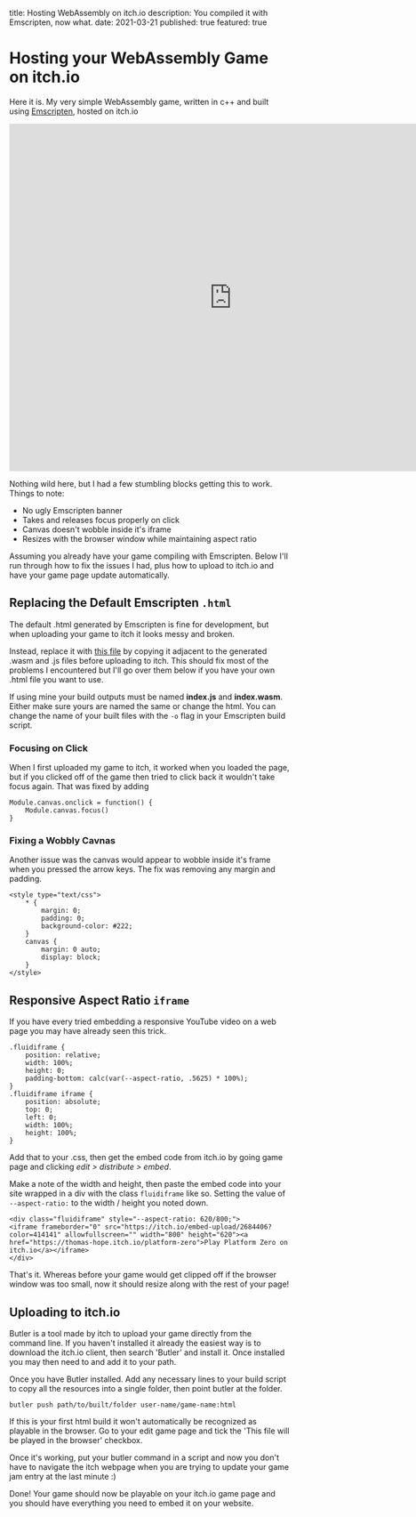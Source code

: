 title: Hosting WebAssembly on itch.io
description: You compiled it with Emscripten, now what.
date: 2021-03-21
published: true
featured: true

# Hosting your WebAssembly Game on itch.io

<p>Here it is. My very simple WebAssembly game, written in c++ and built using <a href="https://emscripten.org/index.html">Emscripten</a>, hosted on itch.io</p>
<div class="fluidiframe" style="--aspect-ratio: 625/800;">
<iframe frameborder="0" src="https://itch.io/embed-upload/2684406?color=414141" allowfullscreen="" width="800" height="625"><a href="https://thomas-hope.itch.io/platform-zero">Play Platform Zero on itch.io</a></iframe>
</div>

<p>Nothing wild here, but I had a few stumbling blocks getting this to work. Things to note:</p>
<ul>
    <li>No ugly Emscripten banner</li>
    <li>Takes and releases focus properly on click</li>
    <li>Canvas doesn't wobble inside it's iframe</li>
    <li>Resizes with the browser window while maintaining aspect ratio</li>
</ul>

<p>Assuming you already have your game compiling with Emscripten. Below I'll run through how to fix the issues I had, plus how to upload to itch.io and have your game page update automatically.</p>
<h2 id="replacing-the-default-emscripten-html">Replacing the Default Emscripten <code>.html</code></h2>
<p>The default .html generated by Emscripten is fine for development, but when uploading your game to itch it looks messy and broken.</p>
<p>Instead, replace it with <a href="https://gist.github.com/thomashope/d5b35b89008278b16c1b1482d824db60">this file</a> by copying it adjacent to the generated .wasm and .js files before uploading to itch. This should fix most of the problems I encountered but I'll go over them below if you have your own .html file you want to use.</p>
<p>If using mine your build outputs must be named <strong>index.js</strong> and <strong>index.wasm</strong>. Either make sure yours are named the same or change the html. You can change the name of your built files with the <code>-o</code> flag in your Emscripten build script.</p>
<h3 id="focusing-on-click">Focusing on Click</h3>
<p>When I first uploaded my game to itch, it worked when you loaded the page, but if you clicked off of the game then tried to click back it wouldn't take focus again. That was fixed by adding</p>
<pre><code>Module.canvas.onclick = function() {
    Module.canvas.focus()
}
</code></pre>
<h3 id="fixing-a-wobbly-cavnas">Fixing a Wobbly Cavnas</h3>
<p>Another issue was the canvas would appear to wobble inside it's frame when you pressed the arrow keys. The fix was removing any margin and padding.</p>
<pre><code>&lt;style type=&quot;text/css&quot;&gt;
    * {
        margin: 0;
        padding: 0;
        background-color: #222;
    }
    canvas {
        margin: 0 auto;
        display: block;
    }
&lt;/style&gt;
</code></pre>
<h2 id="responsive-aspect-ratio-iframe">Responsive Aspect Ratio <code>iframe</code></h2>
<p>If you have every tried embedding a responsive YouTube video on a web page you may have already seen this trick.</p>
<pre><code>.fluidiframe {
    position: relative;
    width: 100%;
    height: 0;
    padding-bottom: calc(var(--aspect-ratio, .5625) * 100%);
}
.fluidiframe iframe {
    position: absolute;
    top: 0;
    left: 0;
    width: 100%;
    height: 100%;
}
</code></pre>
<p>Add that to your .css, then get the embed code from itch.io by going game page and clicking <em>edit &gt; distribute &gt; embed</em>.</p>
<p>Make a note of the width and height, then paste the embed code into your site wrapped in a div with the class <code>fluidiframe</code> like so. Setting the value of <code>--aspect-ratio:</code> to the width / height you noted down.</p>

```
<div class="fluidiframe" style="--aspect-ratio: 620/800;">
<iframe frameborder="0" src="https://itch.io/embed-upload/2684406?color=414141" allowfullscreen="" width="800" height="620"><a href="https://thomas-hope.itch.io/platform-zero">Play Platform Zero on itch.io</a></iframe>
</div>
```

<p>That's it. Whereas before your game would get clipped off if the browser window was too small, now it should resize along with the rest of your page!</p>
<h2 id="uploading-to-itchio">Uploading to itch.io</h2>
<p>Butler is a tool made by itch to upload your game directly from the command line. If you haven't installed it already the easiest way is to download the itch.io client, then search 'Butler' and install it. Once installed you may then need to and add it to your path.</p>
<p>Once you have Butler installed. Add any necessary lines to your build script to copy all the resources into a single folder, then point butler at the folder.</p>
<pre><code>butler push path/to/built/folder user-name/game-name:html
</code></pre>
<p>If this is your first html build it won't automatically be recognized as playable in the browser. Go to your edit game page and tick the 'This file will be played in the browser' checkbox.</p>
<p>Once it's working, put your butler command in a script and now you don't have to navigate the itch webpage when you are trying to update your game jam entry at the last minute :)</p>
<p>Done! Your game should now be playable on your itch.io game page and you should have everything you need to embed it on your website.</p>